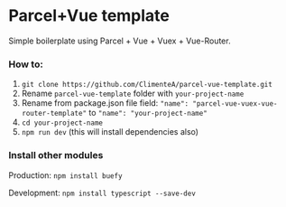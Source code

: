 # Parcel+Vue template

Simple boilerplate using Parcel + Vue + Vuex + Vue-Router.

### How to:

1. `git clone https://github.com/ClimenteA/parcel-vue-template.git`
3.  Rename `parcel-vue-template` folder with `your-project-name` 
4.  Rename from package.json file field: `"name": "parcel-vue-vuex-vue-router-template"` to `"name": "your-project-name"` 
5. `cd your-project-name`
6. `npm run dev` (this will install dependencies also)


### Install other modules

Production: `npm install buefy`

Development: `npm install typescript --save-dev`
